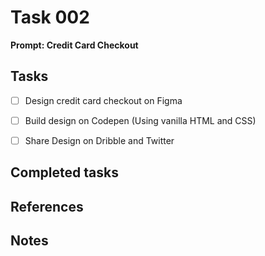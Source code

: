 # Task 002



**Prompt: Credit Card Checkout**



## Tasks
- [ ]  Design credit card checkout on Figma
- [ ]  Build design on Codepen (Using vanilla HTML and CSS)
- [ ]  Share Design on Dribble and Twitter


## Completed tasks




## References




## Notes
